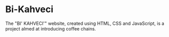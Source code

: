 # Bi-Kahveci
The "BI' KAHVECI'" website, created using HTML, CSS and JavaScript, is a project almed at introducing coffee chains.
